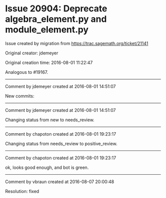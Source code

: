 # Issue 20904: Deprecate algebra_element.py and module_element.py

Issue created by migration from https://trac.sagemath.org/ticket/21141

Original creator: jdemeyer

Original creation time: 2016-08-01 11:22:47

Analogous to #19167.


---

Comment by jdemeyer created at 2016-08-01 14:51:07

New commits:


---

Comment by jdemeyer created at 2016-08-01 14:51:07

Changing status from new to needs_review.


---

Comment by chapoton created at 2016-08-01 19:23:17

Changing status from needs_review to positive_review.


---

Comment by chapoton created at 2016-08-01 19:23:17

ok, looks good enough, and bot is green.


---

Comment by vbraun created at 2016-08-07 20:00:48

Resolution: fixed
